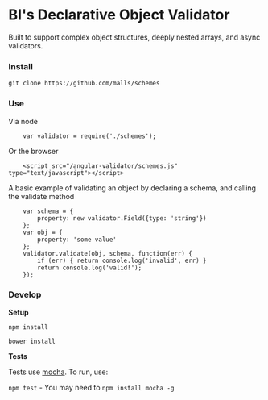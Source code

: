 BI's Declarative Object Validator
=================================

Built to support complex object structures, deeply nested arrays, and async validators.


### Install

```git clone https://github.com/malls/schemes```


### Use
Via node

```
	var validator = require('./schemes');
```

Or the browser

```
	<script src="/angular-validator/schemes.js" type="text/javascript"></script>
```

A basic example of validating an object by declaring a schema, and calling the validate method

```
	var schema = {
		property: new validator.Field({type: 'string'})
	};
	var obj = {
		property: 'some value'
	};
	validator.validate(obj, schema, function(err) {
		if (err) { return console.log('invalid', err) }
		return console.log('valid!');
	});
```

### Develop
**Setup**

```npm install```

```bower install```


**Tests**

Tests use [mocha](http://mochajs.org/).  To run, use:

```npm test``` - You may need to ```npm install mocha -g```